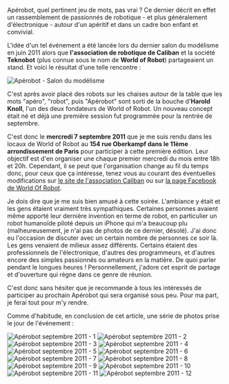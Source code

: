 Apérobot, quel pertinent jeu de mots, pas vrai ? Ce dernier décrit en effet un rassemblement de passionnés de robotique - et plus généralement d'électronique - autour d'un apéritif et dans un cadre bon enfant et convivial.

L'idée d'un tel événement a été lancée lors du dernier salon du modélisme en juin 2011 alors que **l'association de robotique de Caliban** et la société **Teknobot** (plus connue sous le nom de **World of Robot**) partageaient un stand. Et voici le résultat d'une telle rencontre :

![Apérobot - Salon du modélisme][1]

C'est après avoir placé des robots sur les chaises autour de la table que les mots "apéro", "robot", puis "Apérobot" sont sorti de la bouche d'**Harold Knoll**, l'un des deux fondateurs de World of Robot. Un nouveau concept était né et déjà une première session fut programmée pour la rentrée de septembre.

C'est donc le **mercredi 7 septembre 2011** que je me suis rendu dans les locaux de World of Robot au **154 rue Oberkampf dans le 11ème arrondissement de Paris** pour participer à cette première édition. Leur objectif est d'en organiser une chaque premier mercredi du mois entre 18h et 20h. Cependant, il se peut que l'organisation change au fil du temps donc, pour ceux que ça intéresse, tenez vous au courant des éventuelles modifications sur [le site de l'association Caliban][2] ou sur [la page Facebook de World Of Robot][3].

Je dois dire que je me suis bien amusé à cette soirée. L'ambiance y était et les gens étaient vraiment très sympathiques. Certaines personnes avaient même apporté leur dernière invention en terme de robot, en particulier un robot humanoïde piloté depuis un iPhone qui m'a beaucoup plu (malheureusement, je n'ai pas de photos de ce dernier, désolé). J'ai donc eu l'occasion de discuter avec un certain nombre de personnes ce soir là. Les gens venaient de milieux assez différents. Certains étaient des professionnels de l'électronique, d'autres des programmeurs, et d'autres encore des simples passionnés ou amateurs en la matière. De quoi parler pendant le longues heures ! Personnellement, j'adore cet esprit de partage et d'ouverture qui règne dans ce genre de réunion.

C'est donc sans hésiter que je recommande à tous les intéressés de participer au prochain Apérobot qui sera organisé sous peu. Pour ma part, je ferai tout pour m'y rendre.

<!--more-->

Comme d'habitude, en conclusion de cet article, une série de photos prise le jour de l'événement :

![Apérobot septembre 2011 - 1][4] ![Apérobot septembre 2011 - 2][5] ![Apérobot septembre 2011 - 3][6] ![Apérobot septembre 2011 - 4][7] ![Apérobot septembre 2011 - 5][8] ![Apérobot septembre 2011 - 6][9] ![Apérobot septembre 2011 - 7][10] ![Apérobot septembre 2011 - 8][11] ![Apérobot septembre 2011 - 9][12] ![Apérobot septembre 2011 - 10][13] ![Apérobot septembre 2011 - 11][14] ![Apérobot septembre 2011 - 12][15]

 [1]: http://blog.skyplabs.net/wp-content/uploads/2012/10/302336_10150304921453513_994600164_n.jpg
 [2]: http://www.cubernetes.com/caliban "Association Caliban"
 [3]: http://www.facebook.com/pages/World-Of-Robot/164886823512 "Page Facebook de World Of Robot"
 [4]: http://blog.skyplabs.net/wp-content/uploads/2011/09/IMG_20110907_191537.jpg
 [5]: http://blog.skyplabs.net/wp-content/uploads/2011/09/IMG_20110907_191549.jpg
 [6]: http://blog.skyplabs.net/wp-content/uploads/2011/09/IMG_20110907_191602.jpg
 [7]: http://blog.skyplabs.net/wp-content/uploads/2011/09/IMG_20110907_191945.jpg
 [8]: http://blog.skyplabs.net/wp-content/uploads/2011/09/IMG_20110907_191951.jpg
 [9]: http://blog.skyplabs.net/wp-content/uploads/2011/09/IMG_20110907_192138.jpg
 [10]: http://blog.skyplabs.net/wp-content/uploads/2011/09/IMG_20110907_192326.jpg
 [11]: http://blog.skyplabs.net/wp-content/uploads/2011/09/IMG_20110907_192859.jpg
 [12]: http://blog.skyplabs.net/wp-content/uploads/2011/09/IMG_20110907_193014.jpg
 [13]: http://blog.skyplabs.net/wp-content/uploads/2011/09/IMG_20110907_193037.jpg
 [14]: http://blog.skyplabs.net/wp-content/uploads/2011/09/IMG_20110907_193329.jpg
 [15]: http://blog.skyplabs.net/wp-content/uploads/2011/09/IMG_20110907_200451.jpg
